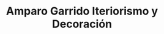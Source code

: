 ---
title: "Amparo Garrido Iteriorismo y Decoración"
url: /sevilla/amparo-garrido-iteriorismo-y-decoracion/
shop: Raumausstattung
---